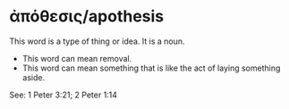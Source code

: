 # ἀπόθεσις/apothesis 

This word is a type of thing or idea. It is a noun. 

* This word can mean removal.
* This word can mean something that is like the act of laying something aside.

See: 1 Peter 3:21; 2 Peter 1:14
